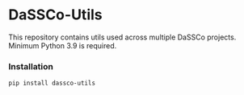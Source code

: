 # DaSSCo-Utils

This repository contains utils used across multiple DaSSCo projects. Minimum Python 3.9 is required.

### Installation
```
pip install dassco-utils 
```



